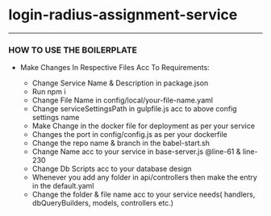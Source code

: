 # login-radius-assignment-service
___
### HOW TO USE THE BOILERPLATE

* Make Changes In Respective Files Acc To Requirements:

    * Change Service Name & Description in package.json
    * Run npm i
    * Change File Name in config/local/your-file-name.yaml
    * Change serviceSettingsPath in gulpfile.js acc to above config settings name
    * Make Change in the docker file for deployment as per your service
    * Changes the port in config/config.js as per your dockerfile
    * Change the repo name & branch in the babel-start.sh
    * Change Name acc to your service in base-server.js @line-61 & line-230
    * Change Db Scripts acc to your database design
    * Whenever you add any folder in api/controllers then make the entry in the default.yaml
    * Change the folder & file name acc to your service needs( handlers, dbQueryBuilders, models, controllers etc.)


